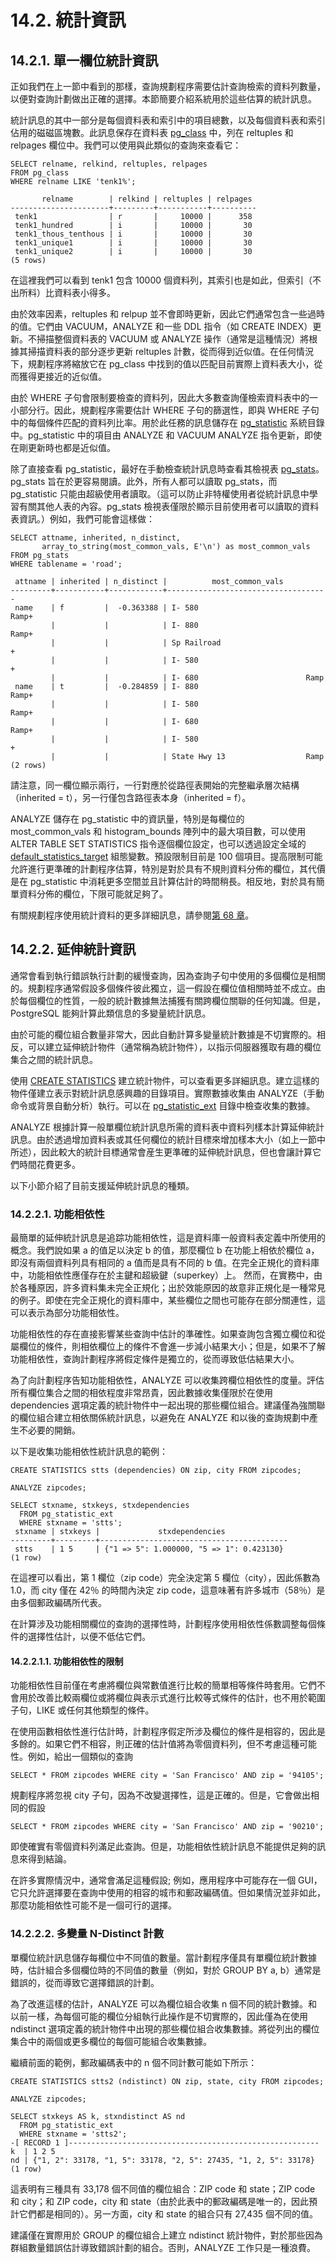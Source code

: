 # 14.2. 統計資訊

## 14.2.1. 單一欄位統計資訊

正如我們在上一節中看到的那樣，查詢規劃程序需要估計查詢檢索的資料列數量，以便對查詢計劃做出正確的選擇。本節簡要介紹系統用於這些估算的統計訊息。

統計訊息的其中一部分是每個資料表和索引中的項目總數，以及每個資料表和索引佔用的磁磁區塊數。此訊息保存在資料表 [pg\_class](../../internals/system-catalogs/pg\_class.md) 中，列在 reltuples 和 relpages 欄位中。我們可以使用與此類似的查詢來查看它：

```
SELECT relname, relkind, reltuples, relpages
FROM pg_class
WHERE relname LIKE 'tenk1%';

       relname        | relkind | reltuples | relpages
----------------------+---------+-----------+----------
 tenk1                | r       |     10000 |      358
 tenk1_hundred        | i       |     10000 |       30
 tenk1_thous_tenthous | i       |     10000 |       30
 tenk1_unique1        | i       |     10000 |       30
 tenk1_unique2        | i       |     10000 |       30
(5 rows)
```

在這裡我們可以看到 tenk1 包含 10000 個資料列，其索引也是如此，但索引（不出所料）比資料表小得多。

由於效率因素，reltuples 和 relpup 並不會即時更新，因此它們通常包含一些過時的值。它們由 VACUUM，ANALYZE 和一些 DDL 指令（如 CREATE INDEX）更新。不掃描整個資料表的 VACUUM 或 ANALYZE 操作（通常是這種情況）將根據其掃描資料表的部分逐步更新 reltuples 計數，從而得到近似值。在任何情況下，規劃程序將縮放它在 pg\_class 中找到的值以匹配目前實際上資料表大小，從而獲得更接近的近似值。

由於 WHERE 子句會限制要檢查的資料列，因此大多數查詢僅檢索資料表中的一小部分行。因此，規劃程序需要估計 WHERE 子句的篩選性，即與 WHERE 子句中的每個條件匹配的資料列比率。用於此任務的訊息儲存在 [pg\_statistic](../../internals/system-catalogs/pg\_statistic.md) 系統目錄中。pg\_statistic 中的項目由 ANALYZE 和 VACUUM ANALYZE 指令更新，即使在剛更新時也都是近似值。

除了直接查看 pg\_statistic，最好在手動檢查統計訊息時查看其檢視表 [pg\_stats](../../internals/system-catalogs/pg\_stats.md)。pg\_stats 旨在於更容易閱讀。此外，所有人都可以讀取 pg\_stats，而 pg\_statistic 只能由超級使用者讀取。（這可以防止非特權使用者從統計訊息中學習有關其他人表的內容。pg\_stats 檢視表僅限於顯示目前使用者可以讀取的資料表資訊。）例如，我們可能會這樣做：

```
SELECT attname, inherited, n_distinct,
       array_to_string(most_common_vals, E'\n') as most_common_vals
FROM pg_stats
WHERE tablename = 'road';

 attname | inherited | n_distinct |          most_common_vals
---------+-----------+------------+------------------------------------
 name    | f         |  -0.363388 | I- 580                        Ramp+
         |           |            | I- 880                        Ramp+
         |           |            | Sp Railroad                       +
         |           |            | I- 580                            +
         |           |            | I- 680                        Ramp
 name    | t         |  -0.284859 | I- 880                        Ramp+
         |           |            | I- 580                        Ramp+
         |           |            | I- 680                        Ramp+
         |           |            | I- 580                            +
         |           |            | State Hwy 13                  Ramp
(2 rows)
```

請注意，同一欄位顯示兩行，一行對應於從路徑表開始的完整繼承層次結構（inherited = t），另一行僅包含路徑表本身（inherited = f）。

ANALYZE 儲存在 pg\_statistic 中的資訊量，特別是每欄位的 most\_common\_vals 和 histogram\_bounds 陣列中的最大項目數，可以使用 ALTER TABLE SET STATISTICS 指令逐個欄位設定，也可以透過設定全域的 [default\_statistics\_target](../../server-administration/server-configuration/query-planning.md#19-7-4-other-planner-options) 組態變數。預設限制目前是 100 個項目。提高限制可能允許進行更準確的計劃程序估算，特別是對於具有不規則資料分佈的欄位，其代價是在 pg\_statistic 中消耗更多空間並且計算估計的時間稍長。相反地，對於具有簡單資料分佈的欄位，下限可能就足夠了。

有關規劃程序使用統計資料的更多詳細訊息，請參閱[第 68 章](https://github.com/pgsql-tw/gitbook-docs/tree/67cc71691219133f37b9a33df9c691a2dd9c2642/tw/internals/68.-how-the-planner-uses-statistics)。

## 14.2.2. 延伸統計資訊

通常會看到執行錯誤執行計劃的緩慢查詢，因為查詢子句中使用的多個欄位是相關的。規劃程序通常假設多個條件彼此獨立，這一假設在欄位值相關時並不成立。由於每個欄位的性質，一般的統計數據無法捕獲有關跨欄位關聯的任何知識。但是，PostgreSQL 能夠計算此類信息的多變量統計訊息。

由於可能的欄位組合數量非常大，因此自動計算多變量統計數據是不切實際的。相反，可以建立延伸統計物件（通常稱為統計物件），以指示伺服器獲取有趣的欄位集合之間的統計訊息。

使用 [CREATE STATISTICS](../../reference/sql-commands/create-statistics.md) 建立統計物件，可以查看更多詳細訊息。建立這樣的物件僅建立表示對統計訊息感興趣的目錄項目。實際數據收集由 ANALYZE（手動命令或背景自動分析）執行。可以在 [pg\_statistic\_ext](../../internals/system-catalogs/pg\_statistic\_ext.md) 目錄中檢查收集的數據。

ANALYZE 根據計算一般單欄位統計訊息所需的資料表中資料列樣本計算延伸統計訊息。由於透過增加資料表或其任何欄位的統計目標來增加樣本大小（如上一節中所述），因此較大的統計目標通常會産生更準確的延伸統計訊息，但也會讓計算它們時間花費更多。

以下小節介紹了目前支援延伸統計訊息的種類。

### **14.2.2.1.** 功能相依性

最簡單的延伸統計訊息是追踪功能相依性，這是資料庫一般資料表定義中所使用的概念。我們說如果 a 的值足以決定 b 的值，那麼欄位 b 在功能上相依於欄位 a，即沒有兩個資料列具有相同的 a 值而是具有不同的 b 值。在完全正規化的資料庫中，功能相依性應僅存在於主鍵和超級鍵（superkey）上。 然而，在實務中，由於各種原因，許多資料集未完全正規化；出於效能原因的故意非正規化是一種常見的例子。即使在完全正規化的資料庫中，某些欄位之間也可能存在部分關連性，這可以表示為部分功能相依性。

功能相依性的存在直接影響某些查詢中估計的準確性。如果查詢包含獨立欄位和從屬欄位的條件，則相依欄位上的條件不會進一步減小結果大小；但是，如果不了解功能相依性，查詢計劃程序將假定條件是獨立的，從而導致低估結果大小。

為了向計劃程序告知功能相依性，ANALYZE 可以收集跨欄位相依性的度量。評估所有欄位集合之間的相依程度非常昂貴，因此數據收集僅限於在使用 dependencies 選項定義的統計物件中一起出現的那些欄位組合。建議僅為強關聯的欄位組合建立相依關係統計訊息，以避免在 ANALYZE 和以後的查詢規劃中產生不必要的開銷。

以下是收集功能相依性統計訊息的範例：

```
CREATE STATISTICS stts (dependencies) ON zip, city FROM zipcodes;

ANALYZE zipcodes;

SELECT stxname, stxkeys, stxdependencies
  FROM pg_statistic_ext
  WHERE stxname = 'stts';
 stxname | stxkeys |             stxdependencies               
---------+---------+------------------------------------------
 stts    | 1 5     | {"1 => 5": 1.000000, "5 => 1": 0.423130}
(1 row)
```

在這裡可以看出，第 1 欄位（zip code）完全決定第 5 欄位（city），因此係數為 1.0，而 city 僅在 42％ 的時間內決定 zip code，這意味著有許多城市（58％）是由多個郵政編碼所代表。

在計算涉及功能相關欄位的查詢的選擇性時，計劃程序使用相依性係數調整每個條件的選擇性估計，以便不低估它們。

#### **14.2.2.1.1.** 功能相依性的限制

功能相依性目前僅在考慮將欄位與常數值進行比較的簡單相等條件時套用。它們不會用於改善比較兩欄位或將欄位與表示式進行比較等式條件的估計，也不用於範圍子句，LIKE 或任何其他類型的條件。

在使用函數相依性進行估計時，計劃程序假定所涉及欄位的條件是相容的，因此是多餘的。如果它們不相容，則正確的估計值將為零個資料列，但不考慮這種可能性。例如，給出一個類似的查詢

```
SELECT * FROM zipcodes WHERE city = 'San Francisco' AND zip = '94105';
```

規劃程序將忽視 city 子句，因為不改變選擇性，這是正確的。但是，它會做出相同的假設

```
SELECT * FROM zipcodes WHERE city = 'San Francisco' AND zip = '90210';
```

即使確實有零個資料列滿足此查詢。但是，功能相依性統計訊息不能提供足夠的訊息來得到結論。

在許多實際情況中，通常會滿足這種假設; 例如，應用程序中可能存在一個 GUI，它只允許選擇要在查詢中使用的相容的城市和郵政編碼值。但如果情況並非如此，那麼功能相依性可能不是一個可行的選擇。

### **14.2.2.2.** 多變量 N-Distinct 計數

單欄位統計訊息儲存每欄位中不同值的數量。當計劃程序僅具有單欄位統計數據時，估計組合多個欄位時的不同值的數量（例如，對於 GROUP BY a, b）通常是錯誤的，從而導致它選擇錯誤的計劃。

為了改進這樣的估計，ANALYZE 可以為欄位組合收集 n 個不同的統計數據。和以前一樣，為每個可能的欄位分組執行此操作是不切實際的，因此僅為在使用 ndistinct 選項定義的統計物件中出現的那些欄位組合收集數據。將從列出的欄位集合中的兩個或更多欄位的每個可能組合收集數據。

繼續前面的範例，郵政編碼表中的 n 個不同計數可能如下所示：

```
CREATE STATISTICS stts2 (ndistinct) ON zip, state, city FROM zipcodes;

ANALYZE zipcodes;

SELECT stxkeys AS k, stxndistinct AS nd
  FROM pg_statistic_ext
  WHERE stxname = 'stts2';
-[ RECORD 1 ]--------------------------------------------------------
k  | 1 2 5
nd | {"1, 2": 33178, "1, 5": 33178, "2, 5": 27435, "1, 2, 5": 33178}
(1 row)
```

這表明有三種具有 33,178 個不同值的欄位組合：ZIP code 和 state；ZIP code 和 city；和 ZIP code，city 和 state（由於此表中的郵政編碼是唯一的，因此預計它們都是相同的）。另一方面，city 和 state 的組合只有 27,435 個不同的值。

建議僅在實際用於 GROUP 的欄位組合上建立 ndistinct 統計物件，對於那些因為群組數量錯誤估計導致錯誤計劃的組合。否則，ANALYZE 工作只是一種浪費。
